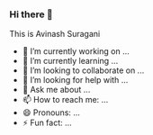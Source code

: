 ### Hi there 👋

<!--
**avinashsuragani/avinashsuragani** is a ✨ _special_ ✨ repository because its `README.md` (this file) appears on your GitHub profile.-->

This is Avinash Suragani

- 🔭 I’m currently working on ...
- 🌱 I’m currently learning ...
- 👯 I’m looking to collaborate on ...
- 🤔 I’m looking for help with ...
- 💬 Ask me about ...
- 📫 How to reach me: ...
- 😄 Pronouns: ...
- ⚡ Fun fact: ...

